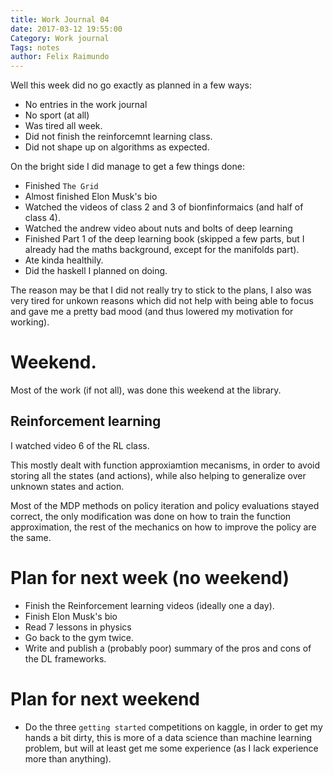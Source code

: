 ```yaml
---
title: Work Journal 04
date: 2017-03-12 19:55:00
Category: Work journal
Tags: notes
author: Felix Raimundo
---
```


Well this week did no go exactly as planned in a few ways:

- No entries in the work journal
- No sport (at all)
- Was tired all week.
- Did not finish the reinforcemnt learning class.
- Did not shape up on algorithms as expected.

On the bright side I did manage to get a few things done:

- Finished `The Grid`
- Almost finished Elon Musk's bio
- Watched the videos of class 2 and 3 of bionfinformaics (and half of class 4).
- Watched the andrew video about nuts and bolts of deep learning
- Finished Part 1 of the deep learning book (skipped a few parts, but I already
  had the maths background, except for the manifolds part).
- Ate kinda healthily.
- Did the haskell I planned on doing.

The reason may be that I did not really try to stick to the plans, I also was very
tired for unkown reasons which did not help with being able to focus and gave me a
pretty bad mood (and thus lowered my motivation for working).

# Weekend.

Most of the work (if not all), was done this weekend at the library.

## Reinforcement learning

I watched video 6 of the RL class.

This mostly dealt with function approxiamtion mecanisms, in order to avoid
storing all the states (and actions), while also helping to generalize over unknown
states and action.

Most of the MDP methods on policy iteration and policy evaluations stayed correct,
the only modification was done on how to train the function approximation, the rest
of the mechanics on how to improve the policy  are the same.

# Plan for next week (no weekend)

- Finish the Reinforcement learning videos (ideally one a day).
- Finish Elon Musk's bio
- Read 7 lessons in physics
- Go back to the gym twice.
- Write and publish a (probably poor) summary of the pros and cons of the DL frameworks.

# Plan for next weekend

- Do the three `getting started` competitions on kaggle, in order to get my hands a bit
  dirty, this is more of a data science than machine learning problem, but will
  at least get me some experience (as I lack experience more than anything).

